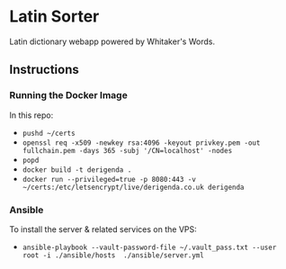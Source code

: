 # Latin Sorter

Latin dictionary webapp powered by Whitaker's Words.

## Instructions

### Running the Docker Image

In this repo:

- `pushd ~/certs`
- `openssl req -x509 -newkey rsa:4096 -keyout privkey.pem -out fullchain.pem -days 365 -subj '/CN=localhost' -nodes`
- `popd`
- `docker build -t derigenda .`
- `docker run --privileged=true -p 8080:443 -v ~/certs:/etc/letsencrypt/live/derigenda.co.uk derigenda`

### Ansible

To install the server & related services on the VPS:

- `ansible-playbook --vault-password-file ~/.vault_pass.txt --user root -i ./ansible/hosts  ./ansible/server.yml`